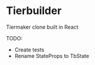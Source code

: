 # Tierbuilder

Tiermaker clone built in React

TODO:

- Create tests
- Rename StateProps to TbState

